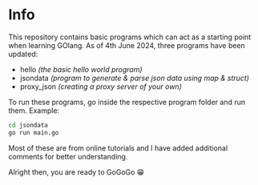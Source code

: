 # Info

This repository contains basic programs which can act as a starting point when learning GOlang.
As of 4th June 2024, three programs have been updated:
* hello *(the basic hello world program)*
* jsondata *(program to generate & parse json data using map & struct)*
* proxy_json *(creating a proxy server of your own)*

To run these programs, go inside the respective program folder and run them.
Example:

```bash
cd jsondata
go run main.go
```
Most of these are from online tutorials and I have added additional comments for better understanding.

Alright then, you are ready to GoGoGo :grin:
